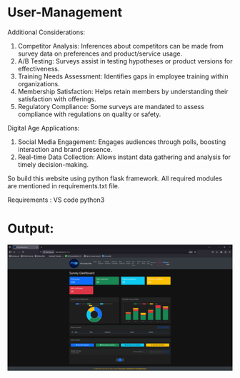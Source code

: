# User-Management

Additional Considerations:
1. Competitor Analysis: Inferences about competitors can be made from survey data on preferences and product/service usage.
2. A/B Testing: Surveys assist in testing hypotheses or product versions for effectiveness.
3. Training Needs Assessment: Identifies gaps in employee training within organizations.
4. Membership Satisfaction: Helps retain members by understanding their satisfaction with offerings.
5. Regulatory Compliance: Some surveys are mandated to assess compliance with regulations on quality or safety.

Digital Age Applications:
1. Social Media Engagement: Engages audiences through polls, boosting interaction and brand presence.
2. Real-time Data Collection: Allows instant data gathering and analysis for timely decision-making.

So build this website using python flask framework. All required modules are mentioned in requirements.txt file.

Requirements :
VS code
python3

# Output:
![alt text](https://github.com/thato2-5/Flask_Web_Apps/blob/User-Management/dashboard.png)
